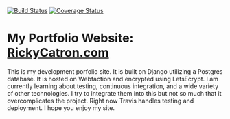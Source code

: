 [![Build Status](https://travis-ci.org/sl33t/portfolio.svg?branch=master)](https://travis-ci.org/sl33t/portfolio)
[![Coverage Status](https://coveralls.io/repos/github/sl33t/portfolio/badge.svg?branch=master)](https://coveralls.io/github/sl33t/portfolio?branch=master)

# My Portfolio Website: [RickyCatron.com](http://www.RickyCatron.com) 
This is my development porfolio site. 
It is built on Django utilizing a Postgres database.
It is hosted on Webfaction and encrypted using LetsEcrypt.
I am currently learning about testing, continuous integration, and a wide variety of other technologies.
I try to integrate them into this but not so much that it overcomplicates the project.
Right now Travis handles testing and deployment.
I hope you enjoy my site.
